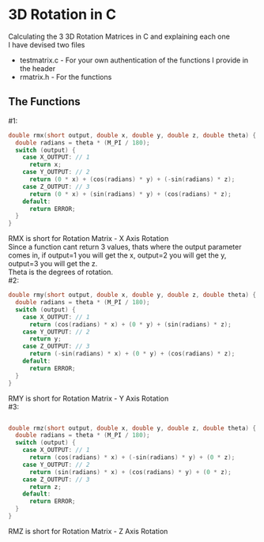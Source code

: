 # 3D Rotation in C
Calculating the 3 3D Rotation Matrices in C and explaining each one <br> 
I have devised two files
* testmatrix.c - For your own authentication of the functions I provide in the header
* rmatrix.h - For the functions
## The Functions
#1:
```c
double rmx(short output, double x, double y, double z, double theta) {
  double radians = theta * (M_PI / 180);
  switch (output) {
    case X_OUTPUT: // 1
      return x;
    case Y_OUTPUT: // 2
      return (0 * x) + (cos(radians) * y) + (-sin(radians) * z);
    case Z_OUTPUT: // 3
      return (0 * x) + (sin(radians) * y) + (cos(radians) * z);
    default:
      return ERROR;
  }
}
```
RMX is short for Rotation Matrix - X Axis Rotation <br>
Since a function cant return 3 values, thats where the output parameter comes in, if output=1 you will get the x, output=2 you will get the y, output=3 you will get the z. <br>
Theta is the degrees of rotation. <br>
#2:
```c
double rmy(short output, double x, double y, double z, double theta) {
  double radians = theta * (M_PI / 180);
  switch (output) {
    case X_OUTPUT: // 1
      return (cos(radians) * x) + (0 * y) + (sin(radians) * z);
    case Y_OUTPUT: // 2
      return y;
    case Z_OUTPUT: // 3
      return (-sin(radians) * x) + (0 * y) + (cos(radians) * z);
    default:
      return ERROR;
  }
}
```
RMY is short for Rotation Matrix - Y Axis Rotation <br>
#3:
```c

double rmz(short output, double x, double y, double z, double theta) {
  double radians = theta * (M_PI / 180);
  switch (output) {
    case X_OUTPUT: // 1
      return (cos(radians) * x) + (-sin(radians) * y) + (0 * z);
    case Y_OUTPUT: // 2
      return (sin(radians) * x) + (cos(radians) * y) + (0 * z);
    case Z_OUTPUT: // 3
      return z;
    default:
      return ERROR;
  }
}
```
RMZ is short for Rotation Matrix - Z Axis Rotation <br>

